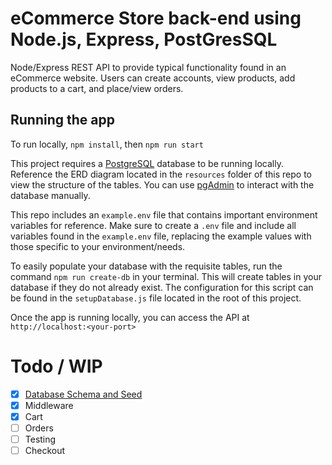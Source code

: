 # eCommerce Store back-end using Node.js, Express, PostGresSQL

Node/Express REST API to provide typical functionality found in an eCommerce website. Users can create accounts, view products, add products to a cart, and place/view orders.

## Running the app

To run locally, `npm install`, then `npm run start`

This project requires a [PostgreSQL](https://www.postgresql.org/) database to be running locally. Reference the ERD diagram located in the `resources` folder of this repo to view the structure of the tables. You can use [pgAdmin](https://www.pgadmin.org/) to interact with the database manually.

This repo includes an `example.env` file that contains important environment variables for reference. Make sure to create a `.env` file and include all variables found in the `example.env` file, replacing the example values with those specific to your environment/needs.

To easily populate your database with the requisite tables, run the command `npm run create-db` in your terminal. This will create tables in your database if they do not already exist. The configuration for this script can be found in the `setupDatabase.js` file located in the root of this project.

Once the app is running locally, you can access the API at `http://localhost:<your-port>`

# Todo / WIP

- [x] [Database Schema and Seed](https://github.com/hazeltonbw/ecommerce-backend/issues/5)
- [x] Middleware
- [x] Cart
- [ ] Orders
- [ ] Testing
- [ ] Checkout
